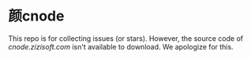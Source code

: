 # 颜cnode

This repo is for collecting issues (or stars). However, the source code of *cnode.zizisoft.com* isn't available to download. We apologize for this.

